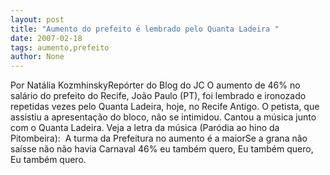 ```yaml
---
layout: post
title: "Aumento do prefeito é lembrado pelo Quanta Ladeira "
date: 2007-02-18
tags: aumento,prefeito
author: None
---
```

Por Natália KozmhinskyRepórter do Blog do JC 
O aumento de 46% no salário do prefeito do Recife, João Paulo (PT), foi lembrado e ironozado repetidas vezes pelo Quanta Ladeira, hoje, no Recife Antigo. 
O petista, que assistiu a apresentação do bloco,&nbsp;não se intimidou. Cantou a música&nbsp;junto com o Quanta Ladeira. 
Veja a letra da música (Paródia ao hino da Pitombeira):&nbsp; 
A turma da Prefeitura no aumento é a maiorSe a grana não saísse não não havia Carnaval 46% eu também quero, Eu também quero, Eu também quero. 
&nbsp; 